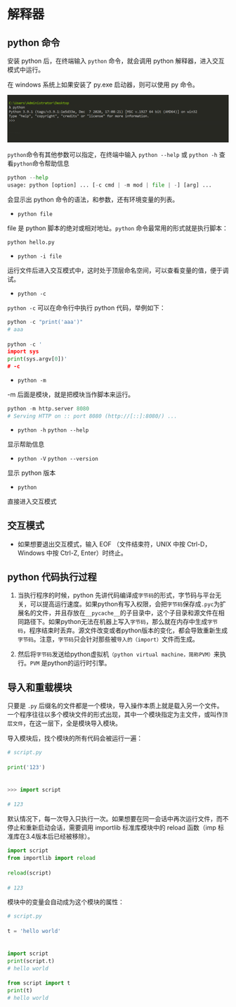 # 解释器

## python 命令

安装 python 后，在终端输入 `python` 命令，就会调用 python 解释器，进入交互模式中运行。<br>

在 windows 系统上如果安装了 py.exe 启动器，则可以使用 py 命令。

![进入交互模式](../img/interactive_mode.png)

`python`命令有其他参数可以指定，在终端中输入 `python --help` 或 `python -h` 查看`python`命令帮助信息

```python
python --help
usage: python [option] ... [-c cmd | -m mod | file | -] [arg] ...

```

会显示出 python 命令的语法，和参数，还有环境变量的列表。

* `python file`

file 是 python 脚本的绝对或相对地址。`python` 命令最常用的形式就是执行脚本：

```python
python hello.py
```

* `python -i file`

运行文件后进入交互模式中，这时处于顶层命名空间，可以查看变量的值，便于调试。

* `python -c`

`python -c` 可以在命令行中执行 python 代码，举例如下：

```python
python -c "print('aaa')"
# aaa

python -c '
import sys
print(sys.argv[0])'
# -c
```

* `python -m`

-m 后面是模块，就是把模块当作脚本来运行。

```python
python -m http.server 8080
# Serving HTTP on :: port 8080 (http://[::]:8080/) ...
```

* `python -h` `python --help`

显示帮助信息

* `python -V` `python --version`

显示 python 版本

* `python`

直接进入交互模式

## 交互模式

* 如果想要退出交互模式，输入 EOF （文件结束符，UNIX 中按 Ctrl-D，Windows 中按 Ctrl-Z, Enter）时终止。

## python 代码执行过程

1. 当执行程序的时候，python 先讲代码编译成`字节码`的形式，字节码与平台无关，可以提高运行速度。如果python有写入权限，会把`字节码`保存成`.pyc`为扩展名的文件，并且存放在`__pycache__`的子目录中，这个子目录和源文件在相同路径下。如果python无法在机器上写入`字节码`，那么就在内存中生成`字节码`，程序结束时丢弃。源文件改变或者python版本的变化，都会导致重新生成`字节码`。注意，`字节码`只会针对那些被`导入的（import）`文件而生成。

2. 然后将`字节码`发送给python虚拟机`（python virtual machine，简称PVM）`来执行。`PVM` 是python的运行时引擎。 

## 导入和重载模块

只要是 `.py` 后缀名的文件都是一个模块，导入操作本质上就是载入另一个文件。一个程序往往以多个模块文件的形式出现，其中一个模块指定为主文件，或叫作`顶层文件`，在这一层下，全是模块导入模块。<br>

导入模块后，找个模块的所有代码会被运行一遍：

```python
# script.py

print('123')


>>> import script

# 123
```

默认情况下，每一次导入只执行一次。如果想要在同一会话中再次运行文件，而不停止和重新启动会话，需要调用 importlib 标准库模块中的 reload 函数（imp 标准库在3.4版本后已经被移除）。

```python
import script
from importlib import reload

reload(script)

# 123
```

模块中的变量会自动成为这个模块的属性：

```python
# script.py

t = 'hello world'


import script
print(script.t)
# hello world

from script import t
print(t)
# hello world
```